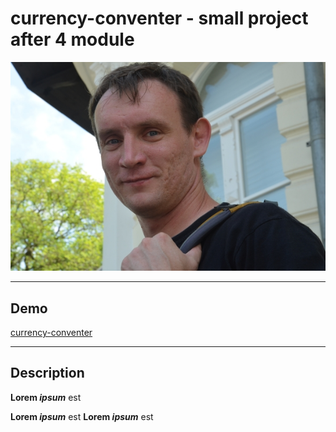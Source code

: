 # currency-conventer - small project after 4 module
![Pawel](images/pawel.jpg "Pawel")

***

## Demo

[currency-conventer](https://o-pawel.github.io/currency-conventer/)

***

## Description

**Lorem _ipsum_** est

**Lorem _ipsum_** est
**Lorem _ipsum_** est

